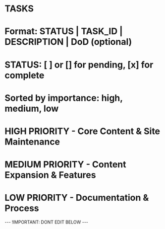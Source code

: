# TASKS
# Format: STATUS | TASK_ID | DESCRIPTION | DoD (optional)
# STATUS: [ ] or [] for pending, [x] for complete
# Sorted by importance: high, medium, low

# HIGH PRIORITY - Core Content & Site Maintenance

# MEDIUM PRIORITY - Content Expansion & Features

# LOW PRIORITY - Documentation & Process


--- !IMPORTANT: DONT EDIT BELOW ---

